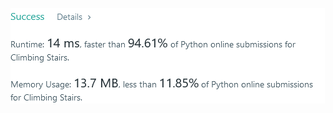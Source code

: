 ![Results of Climb Stairs](https://github.com/ccbrantley/LeetCode/blob/main/70-ClimbStairs/image.png)
